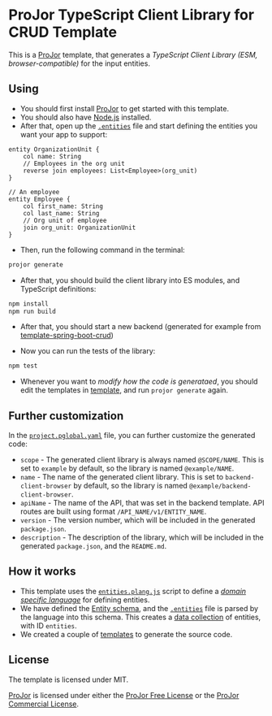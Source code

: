# ProJor TypeScript Client Library for CRUD Template

This is a [ProJor](https://projor.io) template, that generates a _TypeScript Client Library (ESM, browser-compatible)_ for the input entities.

## Using

* You should first install [ProJor](https://projor.io) to get started with this template.
* You should also have [Node.js](https://nodejs.org) installed.
* After that, open up the [`.entities`](.entities) file and start defining the entities you want your app to support:

```
entity OrganizationUnit {
    col name: String
    // Employees in the org unit
    reverse join employees: List<Employee>(org_unit)
}

// An employee
entity Employee {
    col first_name: String
    col last_name: String
    // Org unit of employee
    join org_unit: OrganizationUnit
}
```

* Then, run the following command in the terminal:

```bash
projor generate
```

* After that, you should build the client library into ES modules, and TypeScript definitions:

```bash
npm install
npm run build
```

* After that, you should start a new backend (generated for example from [template-spring-boot-crud](https://github.com/SIOCODE-Open/template-spring-boot-crud))

* Now you can run the tests of the library:

```bash
npm test
```

* Whenever you want to _modify how the code is generataed_, you should edit the templates in [template](template/), and run `projor generate` again.

## Further customization

In the [`project.pglobal.yaml`](project.pglobal.yaml) file, you can further customize the generated code:

* `scope` - The generated client library is always named `@SCOPE/NAME`. This is set to `example` by default, so the library is named `@example/NAME`.
* `name` - The name of the generated client library. This is set to `backend-client-browser` by default, so the library is named `@example/backend-client-browser`.
* `apiName` - The name of the API, that was set in the backend template. API routes are built using format `/API_NAME/v1/ENTITY_NAME`.
* `version` - The version number, which will be included in the generated `package.json`.
* `description` - The description of the library, which will be included in the generated `package.json`, and the `README.md`.

## How it works

* This template uses the [`entities.plang.js`](language/entities.plang.js) script to define a _[domain specific language](https://docs.projor.io/overview/languages.html)_ for defining entities.
* We have defined the [Entity schema](schema/Entity.pschema.yaml), and the [`.entities`](.entities) file is parsed by the language into this schema. This creates a [data collection](https://docs.projor.io/overview/data-collections.html) of entities, with ID `entities`.
* We created a couple of [templates](template/) to generate the source code.

## License

The template is licensed under MIT.

[ProJor](https://projor.io) is licensed under either the [ProJor Free License](https://license.projor.io) or the [ProJor Commercial License](https://license.projor.io).

